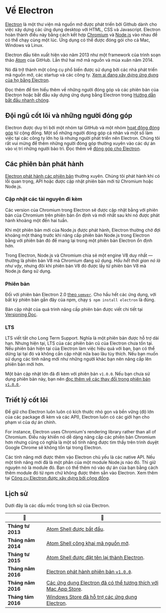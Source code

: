 # Về Electron

[Electron](https://electronjs.org) là một thư viện mã nguồn mở được phát triển bởi Github dành cho việc xây dựng các ứng dụng desktop với HTML, CSS và Javascript. Electron hoàn thành điều này bằng cách kết hợp [Chromium](https://www.chromium.org/Home) và [Node.js](https://nodejs.org) vào nhau để có thể chạy cùng một lúc. Ứng dụng có thể được đóng gói cho cả Mac, Windows và Linux.

Electron đầu tiên xuất hiện vào năm 2013 như một framework của trình soạn thảo [Atom](https://atom.io) của GitHub. Lần thứ hai mở mã nguồn và mùa xuân năm 2014.

Nó đã trở thành một công cụ phổ biến được sử dụng bởi các nhà phát triển mã nguồn mở, các startup và các công ty. [Xem ai đang xây dựng ứng dụng của họ bằng Electron](https://electronjs.org/apps).

Đọc thêm để tìm hiểu thêm về những người đóng góp và các phiên bản của Electron hoặc bắt đầu xây dựng ứng dụng bằng Electron trong [Hướng dẫn bắt đầu nhanh chóng](quick-start.md).

## Đội ngũ cốt lõi và những người đóng góp

Electron được duy trì bởi một nhóm tại GitHub và một nhóm [hoạt động đóng góp](https://github.com/electron/electron/graphs/contributors) từ cộng đồng. Một số những người đóng góp cá nhân và một số làm việc tại các công ty lớn họ là nhưng người phát triển nên Electron. Chúng tôi rất vui mừng để thêm những người đóng góp thường xuyên vào các dự án vào vị trí những người bảo trì. Đọc thêm về [đóng góp cho Electron](https://github.com/electron/electron/blob/master/CONTRIBUTING.md).

## Các phiên bản phát hành

[Electron phát hành các phiên bản](https://github.com/electron/electron/releases) thường xuyên. Chúng tôi phát hành khi có lỗi quan trọng, API hoặc được cập nhật phiên bản mới từ Chromium hoặc Node.js.

### Cập nhật các tài nguyên đi kèm

Các version của Chromium trong Electron sẽ được cập nhật bằng với phiên bản của Chromium trên phiên bản ổn định và mới nhất sau khi nó được phát hành khoảng một đến hai tuần.

Khi một phiên bản mới của Node.js được phát hành, Electron thường chờ đợi khoảng một tháng trước khi nâng cấp phiên bản Node.js trong Electron bằng với phiên bản đó để mang lại trong một phiên bản Electron ổn định hơn.

Trong Electron, Node.js và Chromium chia sẻ một engine V8 duy nhất — thường là phiên bản V8 mà Chromium đang sử dụng. *Hầu hết thời gian nó là như vậy*, nhưng đôi khi phiên bản V8 đó được lấy từ phiên bản V8 mà Node.js đang sử dụng.

### Phiên bản

Đối với phiên bản Electron 2.0 [theo `semver`](https://semver.org). Cho hầu hết các ứng dụng, với bất kỳ phiên bản gần đây của npm, chạy `$ npm install electron` là đúng.

Bản cập nhật của quá trình nâng cấp phiên bản được viết chi tiết tại [Versioning Doc](electron-versioning.md).

### LTS

LTS viết tắt cho Long Term Support. Nghĩa là một phiên bản được hỗ trợ dài hạn. Nhưng hiện tại, LTS của các phiên bản cũ của Electron chưa tồn tại. Nếu phiên bản hiện tại của Electron làm việc hiệu quả với bạn, bạn có thể dừng lại tại đó và không cần cập nhật nữa bao lâu tùy thích. Nếu bạn muốn sử dụng các tính năng mới như những người khác bạn nên nâng cấp lên phiên bản mới hơn.

Một bản cập nhật lớn đã đi kèm với phiên bản `v1.0.0`. Nếu bạn chưa sử dụng phiên bản này, bạn nên [đọc thêm về các thay đổi trong phiên bản `v1.0.0` ](https://electronjs.org/blog/electron-1-0).

## Triết lý cốt lõi

Để giữ cho Electron luôn luôn có kích thước nhỏ gọn và bền vững (độ lớn của các package đi kèm và các API), Electron luôn có các giới hạn cho phạm vi của dự án chính.

For instance, Electron uses Chromium's rendering library rather than all of Chromium. Điều này khiến nó dễ dàng nâng cấp các phiên bản Chromium hơn nhưng cũng có nghĩa là một số tính năng được tìm thấy trên trình duyệt Google Chrome sẽ không tồn tại trong Electron.

Các tính năng mới được thêm vào Electron chủ yếu là các native API. Nếu một tính năng mới đã là một phần của một module Node.js nào đó. Thì giữ nguyên nó là module đó. Bạn có thể thêm nó vào dự án của bạn bằng cách thêm module đó từ npm chứ không được thêm sẳn vào Electron. Xem thêm tại [Công cụ Electron được xây dựng bởi cộng đồng](https://electronjs.org/community).

## Lịch sử

Dưới đây là các dấu mốc trong lịch sử của Electron.

| :calendar:         | :tada:                                                                                                           |
| ------------------ | ---------------------------------------------------------------------------------------------------------------- |
| **Tháng tư 2013**  | [Atom Shell được bắt đầu](https://github.com/electron/electron/commit/6ef8875b1e93787fa9759f602e7880f28e8e6b45). |
| **Tháng năm 2014** | [Atom Shell công khai mã nguồn mở](https://blog.atom.io/2014/05/06/atom-is-now-open-source.html).                |
| **Tháng tư 2015**  | [Atom Shell được đặt tên lại thành Electron](https://github.com/electron/electron/pull/1389).                    |
| **Tháng năm 2016** | [Electron phát hành phiên bản `v1.0.0`](https://electronjs.org/blog/electron-1-0).                               |
| **Tháng năm 2016** | [Các ứng dụng Electron đã có thể tương thích với Mac App Store](mac-app-store-submission-guide.md).              |
| **Tháng tám 2016** | [Windows Store đã hỗ trợ các ứng dụng Electron](windows-store-guide.md).                                         |
